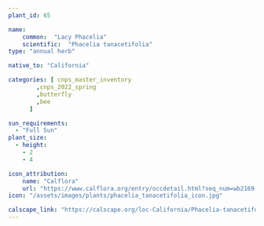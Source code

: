 ```yaml
---
plant_id: 65

name: 
    common:  "Lacy Phacelia"   
    scientific:  "Phacelia tanacetifolia"  
type: "annual herb"

native_to: "California"

categories: [ cnps_master_inventory
        ,cnps_2022_spring
        ,butterfly
        ,bee
      ]

sun_requirements:
  - "Full Sun"
plant_size:
  - height: 
    - 2
    - 4

icon_attribution: 
    name: "Calflora"
    url: "https://www.calflora.org/entry/occdetail.html?seq_num=wb2169-107" 
icon: "/assets/images/plants/phacelia_tanacetifolia_icon.jpg"

calscape_link: "https://calscape.org/loc-California/Phacelia-tanacetifolia-(Lacy-Phacelia)"
---
```

